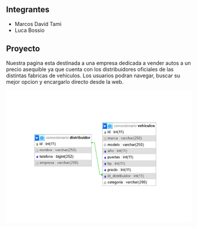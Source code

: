 ## Integrantes

- Marcos David Tami
- Luca Bossio

## Proyecto

Nuestra pagina esta destinada a una empresa dedicada a vender autos a un precio asequible ya que cuenta con los distribuidores oficiales de las distintas fabricas de vehiculos.
Los usuarios podran navegar, buscar su mejor opcion y encargarlo directo desde la web.

![diagrama](concesionaria-db.png)